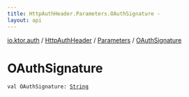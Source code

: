 ```yaml
---
title: HttpAuthHeader.Parameters.OAuthSignature - 
layout: api
---
```


<div class='api-docs-breadcrumbs'><a href="../../index.html">io.ktor.auth</a> / <a href="../index.html">HttpAuthHeader</a> / <a href="index.html">Parameters</a> / <a href="./-o-auth-signature.html">OAuthSignature</a></div>

# OAuthSignature

<div class="signature"><code><span class="keyword">val </span><span class="identifier">OAuthSignature</span><span class="symbol">: </span><a href="https://kotlinlang.org/api/latest/jvm/stdlib/kotlin/-string/index.html"><span class="identifier">String</span></a></code></div>
